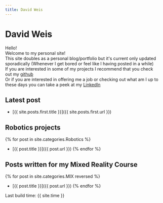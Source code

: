 ```yaml
---
title: David Weis
---
```


# David Weis

Hello!  
Welcome to my personal site!  
This site doubles as a personal blog/portfolio but it's current only updated sporadically (Whenever I get bored or feel like I having posted in a while)  
If you are interested in some of my projects I recommend that you check out my [github](https://github.com/dmweis)  
Or if you are interested in offering me a job or checking out what am I up to these days you can take a peek at my [LinkedIn](www.linkedin.com/in/david-michael-weis)

## Latest post

- [{{ site.posts.first.title }}]({{ site.posts.first.url }})

## Robotics projects

{% for post in site.categories.Robotics %}
- [{{ post.title }}]({{ post.url }})
{% endfor %}

## Posts written for my Mixed Reality Course

{% for post in site.categories.MIX reversed %}
- [{{ post.title }}]({{ post.url }})
{% endfor %}

Last build time: {{ site.time }}
